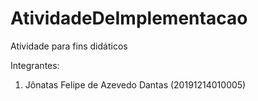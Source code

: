 # AtividadeDeImplementacao
Atividade para fins didáticos

Integrantes:
1. Jônatas Felipe de Azevedo Dantas (20191214010005)
